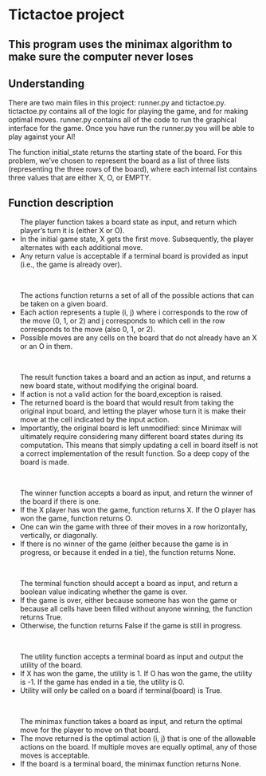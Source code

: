 <h1 align center>  Tictactoe project </h1>
<h2>This program uses the minimax algorithm to make sure the computer never loses<br></h2>

## Understanding
There are two main files in this project: runner.py and tictactoe.py. tictactoe.py contains all of the logic for playing the game, and for making optimal moves. runner.py contains all of the code to run the graphical interface for the game. Once you have run the runner.py you will be able to play against your AI! <br>

The function initial_state returns the starting state of the board. For this problem, we’ve chosen to represent the board as a list of three lists (representing the three rows of the board), where each internal list contains three values that are either X, O, or EMPTY.

## Function description

<ul> The player function takes a board state as input, and return which player’s turn it is (either X or O).
<li>In the initial game state, X gets the first move. Subsequently, the player alternates with each additional move.</li>
<li>Any return value is acceptable if a terminal board is provided as input (i.e., the game is already over).</li></ul><br>
  
<ul>
The actions function returns a set of all of the possible actions that can be taken on a given board.
<li>Each action represents a tuple (i, j) where i corresponds to the row of the move (0, 1, or 2) and j corresponds to which cell in the row corresponds to the move (also 0, 1, or 2).</li>
<li>Possible moves are any cells on the board that do not already have an X or an O in them.</li>
</ul><br>

<ul>
The result function takes a board and an action as input, and returns a new board state, without modifying the original board.
<li>If action is not a valid action for the board,exception is raised.</li>
<li>The returned board is the board that would result from taking the original input board, and letting the player whose turn it is make their move at the cell indicated by the input action.</li>
<li>Importantly, the original board is left unmodified: since Minimax will ultimately require considering many different board states during its computation. This means that simply updating a cell in board itself is not a correct implementation of the result function. So a deep copy of the board is made.
</li>
</ul><br>

<ul>The winner function accepts a board as input, and return the winner of the board if there is one.
<li>If the X player has won the game, function returns X. If the O player has won the game, function returns O.</li>
<li>One can win the game with three of their moves in a row horizontally, vertically, or diagonally.</li>
<li>If there is no winner of the game (either because the game is in progress, or because it ended in a tie), the function returns None.</li></ul>
<br>
<ul>  
The terminal function should accept a board as input, and return a boolean value indicating whether the game is over.
<li>If the game is over, either because someone has won the game or because all cells have been filled without anyone winning, the function returns True.</li>
<li>Otherwise, the function returns False if the game is still in progress.</li>
</ul>
  <br>
<ul>The utility function accepts a terminal board as input and output the utility of the board.
<li>If X has won the game, the utility is 1. If O has won the game, the utility is -1. If the game has ended in a tie, the utility is 0.</li>
<li>Utility will only be called on a board if terminal(board) is True.</li>
</ul>
  <br>
<ul>The minimax function takes a board as input, and return the optimal move for the player to move on that board.
<li>The move returned is the optimal action (i, j) that is one of the allowable actions on the board. If multiple moves are equally optimal, any of those moves is acceptable.</li>
<li>If the board is a terminal board, the minimax function returns None.</li></ul><br>
